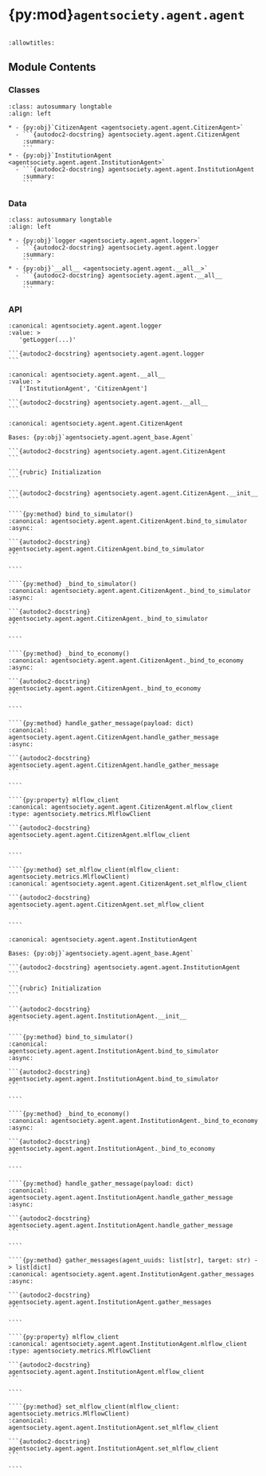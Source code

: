 # {py:mod}`agentsociety.agent.agent`

```{py:module} agentsociety.agent.agent
```

```{autodoc2-docstring} agentsociety.agent.agent
:allowtitles:
```

## Module Contents

### Classes

````{list-table}
:class: autosummary longtable
:align: left

* - {py:obj}`CitizenAgent <agentsociety.agent.agent.CitizenAgent>`
  - ```{autodoc2-docstring} agentsociety.agent.agent.CitizenAgent
    :summary:
    ```
* - {py:obj}`InstitutionAgent <agentsociety.agent.agent.InstitutionAgent>`
  - ```{autodoc2-docstring} agentsociety.agent.agent.InstitutionAgent
    :summary:
    ```
````

### Data

````{list-table}
:class: autosummary longtable
:align: left

* - {py:obj}`logger <agentsociety.agent.agent.logger>`
  - ```{autodoc2-docstring} agentsociety.agent.agent.logger
    :summary:
    ```
* - {py:obj}`__all__ <agentsociety.agent.agent.__all__>`
  - ```{autodoc2-docstring} agentsociety.agent.agent.__all__
    :summary:
    ```
````

### API

````{py:data} logger
:canonical: agentsociety.agent.agent.logger
:value: >
   'getLogger(...)'

```{autodoc2-docstring} agentsociety.agent.agent.logger
```

````

````{py:data} __all__
:canonical: agentsociety.agent.agent.__all__
:value: >
   ['InstitutionAgent', 'CitizenAgent']

```{autodoc2-docstring} agentsociety.agent.agent.__all__
```

````

`````{py:class} CitizenAgent(name: str, llm_client: typing.Optional[agentsociety.llm.LLM] = None, simulator: typing.Optional[agentsociety.environment.Simulator] = None, memory: typing.Optional[agentsociety.memory.Memory] = None, economy_client: typing.Optional[agentsociety.environment.EconomyClient] = None, messager: typing.Optional[agentsociety.message.Messager] = None, message_interceptor: typing.Optional[agentsociety.message.MessageInterceptor] = None, avro_file: typing.Optional[dict] = None)
:canonical: agentsociety.agent.agent.CitizenAgent

Bases: {py:obj}`agentsociety.agent.agent_base.Agent`

```{autodoc2-docstring} agentsociety.agent.agent.CitizenAgent
```

```{rubric} Initialization
```

```{autodoc2-docstring} agentsociety.agent.agent.CitizenAgent.__init__
```

````{py:method} bind_to_simulator()
:canonical: agentsociety.agent.agent.CitizenAgent.bind_to_simulator
:async:

```{autodoc2-docstring} agentsociety.agent.agent.CitizenAgent.bind_to_simulator
```

````

````{py:method} _bind_to_simulator()
:canonical: agentsociety.agent.agent.CitizenAgent._bind_to_simulator
:async:

```{autodoc2-docstring} agentsociety.agent.agent.CitizenAgent._bind_to_simulator
```

````

````{py:method} _bind_to_economy()
:canonical: agentsociety.agent.agent.CitizenAgent._bind_to_economy
:async:

```{autodoc2-docstring} agentsociety.agent.agent.CitizenAgent._bind_to_economy
```

````

````{py:method} handle_gather_message(payload: dict)
:canonical: agentsociety.agent.agent.CitizenAgent.handle_gather_message
:async:

```{autodoc2-docstring} agentsociety.agent.agent.CitizenAgent.handle_gather_message
```

````

````{py:property} mlflow_client
:canonical: agentsociety.agent.agent.CitizenAgent.mlflow_client
:type: agentsociety.metrics.MlflowClient

```{autodoc2-docstring} agentsociety.agent.agent.CitizenAgent.mlflow_client
```

````

````{py:method} set_mlflow_client(mlflow_client: agentsociety.metrics.MlflowClient)
:canonical: agentsociety.agent.agent.CitizenAgent.set_mlflow_client

```{autodoc2-docstring} agentsociety.agent.agent.CitizenAgent.set_mlflow_client
```

````

`````

`````{py:class} InstitutionAgent(name: str, llm_client: typing.Optional[agentsociety.llm.LLM] = None, simulator: typing.Optional[agentsociety.environment.Simulator] = None, memory: typing.Optional[agentsociety.memory.Memory] = None, economy_client: typing.Optional[agentsociety.environment.EconomyClient] = None, messager: typing.Optional[agentsociety.message.Messager] = None, message_interceptor: typing.Optional[agentsociety.message.MessageInterceptor] = None, avro_file: typing.Optional[dict] = None)
:canonical: agentsociety.agent.agent.InstitutionAgent

Bases: {py:obj}`agentsociety.agent.agent_base.Agent`

```{autodoc2-docstring} agentsociety.agent.agent.InstitutionAgent
```

```{rubric} Initialization
```

```{autodoc2-docstring} agentsociety.agent.agent.InstitutionAgent.__init__
```

````{py:method} bind_to_simulator()
:canonical: agentsociety.agent.agent.InstitutionAgent.bind_to_simulator
:async:

```{autodoc2-docstring} agentsociety.agent.agent.InstitutionAgent.bind_to_simulator
```

````

````{py:method} _bind_to_economy()
:canonical: agentsociety.agent.agent.InstitutionAgent._bind_to_economy
:async:

```{autodoc2-docstring} agentsociety.agent.agent.InstitutionAgent._bind_to_economy
```

````

````{py:method} handle_gather_message(payload: dict)
:canonical: agentsociety.agent.agent.InstitutionAgent.handle_gather_message
:async:

```{autodoc2-docstring} agentsociety.agent.agent.InstitutionAgent.handle_gather_message
```

````

````{py:method} gather_messages(agent_uuids: list[str], target: str) -> list[dict]
:canonical: agentsociety.agent.agent.InstitutionAgent.gather_messages
:async:

```{autodoc2-docstring} agentsociety.agent.agent.InstitutionAgent.gather_messages
```

````

````{py:property} mlflow_client
:canonical: agentsociety.agent.agent.InstitutionAgent.mlflow_client
:type: agentsociety.metrics.MlflowClient

```{autodoc2-docstring} agentsociety.agent.agent.InstitutionAgent.mlflow_client
```

````

````{py:method} set_mlflow_client(mlflow_client: agentsociety.metrics.MlflowClient)
:canonical: agentsociety.agent.agent.InstitutionAgent.set_mlflow_client

```{autodoc2-docstring} agentsociety.agent.agent.InstitutionAgent.set_mlflow_client
```

````

`````
